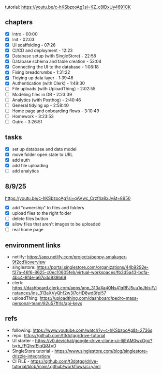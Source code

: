 tutorial: https://youtu.be/c-hKSbzooAg?si=KZ_c8IDxUy4691CK

## chapters

- [x] Intro - 00:00
- [x] Init - 02:03
- [x] UI scaffolding - 07:26
- [x] CI/CD and deployment - 12:23
- [x] Database setup (with SingleStore) - 22:58
- [x] Database schema and table creation - 53:04
- [x] Connecting the UI to the database - 1:08:18
- [x] Fixing breadcrumbs - 1:31:22
- [x] Tidying up data layer - 1:39:48
- [x] Authentication (with Clerk) - 1:49:30
- [ ] File uploads (with UploadThing) - 2:02:55
- [ ] Modeling files in DB - 2:23:39
- [ ] Analytics (with Posthog) - 2:40:46
- [ ] General tidying up - 2:58:40
- [ ] Home page and onboarding flows - 3:10:49
- [ ] Homework - 3:23:53
- [ ] Outro - 3:26:51

## tasks

- [x] set up database and data model
- [x] move folder open state to URL
- [x] add auth
- [x] add file uploading
- [ ] add analytics

## 8/9/25

https://youtu.be/c-hKSbzooAg?si=qAVwc_Crzf4a8xJy&t=8950

- [x] add "ownership" to files and folders
- [x] upload files to the right folder
- [ ] delete files button
- [x] allow files that aren't images to be uploaded
- [ ] real home page

## environment links

- netlify: https://app.netlify.com/projects/peppy-smakager-9f2cd1/overview
- singlestore: https://portal.singlestore.com/organizations/44b9292e-f27a-46f6-8625-c0ec10605feb/virtual-workspaces/fb3d5a43-bcfa-4bc4-8f4e-a67cdd939b69
- clerk: https://dashboard.clerk.com/apps/app_313aXa40Ns41qRFJ5uu1eJblslF/instances/ins_313aXVyQhf2w3i7oHD8wd3fpi57
- uploadThing: https://uploadthing.com/dashboard/pedro-mass-personal-team/82u57ffrls/api-keys

## refs

- following: https://www.youtube.com/watch?v=c-hKSbzooAg&t=2736s
- repo: https://github.com/t3dotgg/drive-tutorial
- UI starter - https://v0.dev/chat/google-drive-clone-ui-6jEAM0wxOgc?b=b_fFQhsfElqQi&f=0
- SingleStore tutorial - https://www.singlestore.com/blog/singlestore-drizzle-integration/
- CI FILE - https://github.com/t3dotgg/drive-tutorial/blob/main/.github/workflows/ci.yaml
